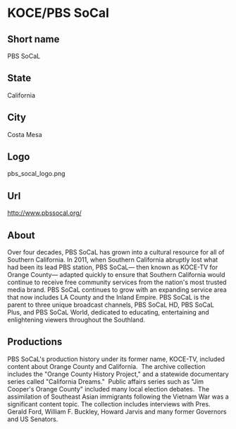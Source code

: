# KOCE/PBS SoCal

## Short name

PBS SoCaL

## State

California

## City

Costa Mesa

## Logo

pbs\_socal\_logo.png

## Url

http://www.pbssocal.org/

## About

Over four decades, PBS SoCaL has grown into a cultural resource for all of Southern California. In 2011, when Southern California abruptly lost what had been its lead PBS station, PBS SoCaL— then known as KOCE-TV for Orange County— adapted quickly to ensure that Southern California would continue to receive free community services from the nation's most trusted media brand. PBS SoCaL continues to grow with an expanding service area that now includes LA County and the Inland Empire. PBS SoCaL is the parent to three unique broadcast channels, PBS SoCaL HD, PBS SoCaL Plus, and PBS SoCaL World, dedicated to educating, entertaining and enlightening viewers throughout the Southland.

## Productions

PBS SoCaL's production history under its former name, KOCE-TV, included content about Orange County and California.  The archive collection includes the "Orange County History Project," and a statewide documentary series called "California Dreams."  Public affairs series such as "Jim Cooper's Orange County" included many local election debates.  The assimilation of Southeast Asian immigrants following the Vietnam War was a significant content topic. The collection includes interviews with Pres. Gerald Ford, William F. Buckley, Howard Jarvis and many former Governors and US Senators.
